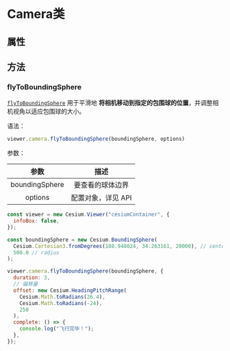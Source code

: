 # Camera类

## 属性



## 方法

### flyToBoundingSphere

[`flyToBoundingSphere`](https://cesium.com/learn/cesiumjs/ref-doc/Camera.html?classFilter=camera#flyToBoundingSphere) 用于平滑地 **将相机移动到指定的包围球的位置**，并调整相机视角以适应包围球的大小。

语法：

```js
viewer.camera.flyToBoundingSphere(boundingSphere, options)
```

参数：

|      参数      |        描述        |
| :------------: | :----------------: |
| boundingSphere |  要查看的球体边界  |
|    options     | 配置对象，详见 API |

```js
const viewer = new Cesium.Viewer("cesiumContainer", {
  infoBox: false,
});

const boundingSphere = new Cesium.BoundingSphere(
  Cesium.Cartesian3.fromDegrees(108.948024, 34.263161, 20000), // center
  500.0 // radius
);

viewer.camera.flyToBoundingSphere(boundingSphere, {
  duration: 3,
  // 偏移量
  offset: new Cesium.HeadingPitchRange(
    Cesium.Math.toRadians(26.4),
    Cesium.Math.toRadians(-24),
    250
  ),
  complete: () => {
    console.log("飞行完毕！");
  },
});
```

